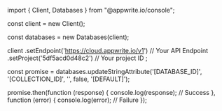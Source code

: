 import { Client,  Databases } from "@appwrite.io/console";

const client = new Client();

const databases = new Databases(client);

client
    .setEndpoint('https://cloud.appwrite.io/v1') // Your API Endpoint
    .setProject('5df5acd0d48c2') // Your project ID
;

const promise = databases.updateStringAttribute('[DATABASE_ID]', '[COLLECTION_ID]', '', false, '[DEFAULT]');

promise.then(function (response) {
    console.log(response); // Success
}, function (error) {
    console.log(error); // Failure
});